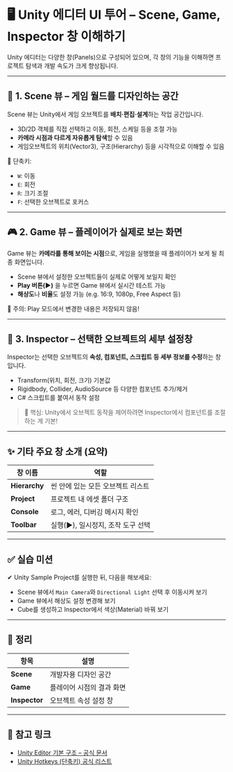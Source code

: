 # 🖥️ Unity 에디터 UI 투어 – Scene, Game, Inspector 창 이해하기

Unity 에디터는 다양한 창(Panels)으로 구성되어 있으며, 각 창의 기능을 이해하면 프로젝트 탐색과 개발 속도가 크게 향상됩니다.

---

## 🧭 1. Scene 뷰 – **게임 월드를 디자인하는 공간**

Scene 뷰는 Unity에서 게임 오브젝트를 **배치·편집·설계**하는 작업 공간입니다.

- 3D/2D 객체를 직접 선택하고 이동, 회전, 스케일 등을 조절 가능
- **카메라 시점과 다르게 자유롭게 탐색**할 수 있음
- 게임오브젝트의 위치(Vector3), 구조(Hierarchy) 등을 시각적으로 이해할 수 있음

🔧 단축키:
- `W`: 이동
- `E`: 회전
- `R`: 크기 조절
- `F`: 선택한 오브젝트로 포커스

<!-- 이미지: Scene 뷰 전체 인터페이스 -->
<!-- ![Scene View](images/unity_scene_view.png) -->

---

## 🎮 2. Game 뷰 – **플레이어가 실제로 보는 화면**

Game 뷰는 **카메라를 통해 보이는 시점**으로, 게임을 실행했을 때 플레이어가 보게 될 최종 화면입니다.

- Scene 뷰에서 설정한 오브젝트들이 실제로 어떻게 보일지 확인
- **Play 버튼(▶️)** 을 누르면 Game 뷰에서 실시간 테스트 가능
- **해상도**나 **비율**도 설정 가능 (e.g. 16:9, 1080p, Free Aspect 등)

🔧 주의: Play 모드에서 변경한 내용은 저장되지 않음!

<!-- 이미지: Game 뷰 예시 화면 -->
<!-- ![Game View](images/unity_game_view.png) -->

---

## 🧩 3. Inspector – **선택한 오브젝트의 세부 설정창**

Inspector는 선택한 오브젝트의 **속성, 컴포넌트, 스크립트 등 세부 정보를 수정**하는 창입니다.

- Transform(위치, 회전, 크기) 기본값
- Rigidbody, Collider, AudioSource 등 다양한 컴포넌트 추가/제거
- C# 스크립트를 붙여서 동작 설정

> 🎯 핵심: Unity에서 오브젝트 동작을 제어하려면 Inspector에서 컴포넌트를 조절하는 게 기본!

<!-- 이미지: Inspector 창 예시 -->
<!-- ![Inspector](images/unity_inspector_panel.png) -->

---

## ✨ 기타 주요 창 소개 (요약)

| 창 이름 | 역할 |
|--------|------|
| **Hierarchy** | 씬 안에 있는 모든 오브젝트 리스트 |
| **Project** | 프로젝트 내 에셋 폴더 구조 |
| **Console** | 로그, 에러, 디버깅 메시지 확인 |
| **Toolbar** | 실행(▶️), 일시정지, 조작 도구 선택 |

---

## ✅ 실습 미션

✔ Unity Sample Project를 실행한 뒤, 다음을 해보세요:

- Scene 뷰에서 `Main Camera`와 `Directional Light` 선택 후 이동시켜 보기
- Game 뷰에서 해상도 설정 변경해 보기
- Cube를 생성하고 Inspector에서 색상(Material) 바꿔 보기

---

## 🧠 정리

| 항목 | 설명 |
|------|------|
| **Scene** | 개발자용 디자인 공간 |
| **Game** | 플레이어 시점의 결과 화면 |
| **Inspector** | 오브젝트 속성 설정 창 |

---

## 📎 참고 링크

- [Unity Editor 기본 구조 – 공식 문서](https://docs.unity3d.com/Manual/unity-editor.html)
- [Unity Hotkeys (단축키) 공식 리스트](https://docs.unity3d.com/Manual/UnityHotkeys.html)
